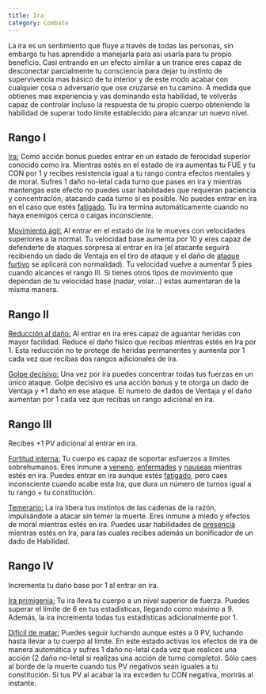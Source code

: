 ```yaml
---
title: Ira
category: Combate
---
```


La ira es un sentimiento que fluye a través de todas las personas, sin embargo tu has aprendido a manejarla para así usarla para tu propio beneficio. Casi entrando en un efecto similar a un trance eres capaz de desconectar parcialmente tu consciencia para dejar tu instinto de supervivencia mas básico de tu interior y de este modo acabar con cualquier cosa o adversario que ose cruzarse en tu camino. A medida que obtienes mas experiencia y vas dominando esta habilidad, te volverás capaz de controlar incluso la respuesta de tu propio cuerpo obteniendo la habilidad de superar todo límite establecido para alcanzar un nuevo nivel.

## Rango I

<u>Ira:</u> Como acción bonus puedes entrar en un estado de ferocidad superior conocido como ira. Mientras estés en el estado de ira aumentas tu FUE y tu CON por 1 y recibes resistencia igual a tu rango contra efectos mentales y de moral. Sufres 1 daño no-letal cada turno que pases en ira y mientras mantengas este efecto no puedes usar habilidades que requieran paciencia y concentración, atacando cada turno si es posible. No puedes entrar en ira en el caso que estés [fatigado](https://raldamain.com/rules/Reglas%20principales/Efectos%20de%20estado.html#fatigada). Tu ira termina automáticamente cuando no haya enemigos cerca o caigas inconsciente.

<u>Movimiento ágil:</u> Al entrar en el estado de Ira te mueves con velocidades superiores a la normal. Tu velocidad base aumenta por 10 y eres capaz de defenderte de ataques sorpresa al entrar en ira (el atacante seguirá recibiendo un dado de Ventaja en el tiro de ataque y el daño de [ataque furtivo](https://raldamain.com/rules/Rangos/Armas/filos%20perforantes.html#rango-i) se aplicará con normalidad). Tu velocidad vuelve a aumentar 5 pies cuando alcances el rango III. Si tienes otros tipos de movimiento que dependan de tu velocidad base (nadar, volar...) estas aumentaran de la misma manera.

## Rango II

<u>Reducción al daño:</u> Al entrar en ira eres capaz de aguantar heridas con mayor facilidad. Reduce el daño físico que recibas mientras estés en Ira por 1. Esta reducción no te protege de heridas permanentes y aumenta por 1 cada vez que recibas dos rangos adicionales de ira.

<u>Golpe decisivo:</u> Una vez por ira puedes concentrar todas tus fuerzas en un único ataque. Golpe decisivo es una acción bonus y te otorga un dado de Ventaja y +1 daño en ese ataque. El numero de dados de Ventaja y el daño aumentan por 1 cada vez que recibas un rango adicional en ira.

## Rango III

Recibes +1 PV adicional al entrar en ira.

<u>Fortitud interna:</u> Tu cuerpo es capaz de soportar esfuerzos a límites sobrehumanos. Eres inmune a [veneno](https://raldamain.com/rules/Reglas%20adicionales/venenos_enfermedades.html#venenos), [enfermades](https://raldamain.com/rules/Reglas%20adicionales/venenos_enfermedades.html#enfermedades) y [nauseas](https://raldamain.com/rules/Reglas%20principales/Efectos%20de%20estado.html#n%C3%A1useas) mientras estés en ira. Puedes entrar en ira aunque estés [fatigado](https://raldamain.com/rules/Reglas%20principales/Efectos%20de%20estado.html#fatigada), pero caes inconsciente cuando acabe esta Ira, que dura un número de turnos igual a tu rango + tu constitución.

<u>Temerario:</u> La ira libera tus instintos de las cadenas de la razón, impulsándote a atacar sin temer la muerte. Eres inmune a miedo y efectos de moral mientras estés en ira. Puedes usar habilidades de [presencia](https://raldamain.com/rules/Rangos/Social/presencia.html) mientras estés en Ira, para las cuales recibes además un bonificador de un dado de Habilidad. 

## Rango IV

Incrementa tu daño base por 1 al entrar en ira.

<u>Ira primigenia:</u> Tu ira lleva tu cuerpo a un nivel superior de fuerza. Puedes superar el límite de 6 en tus estadísticas, llegando como máximo a 9. Además, la ira incrementa todas tus estadísticas adicionalmente por 1.

<u>Difícil de matar:</u> Puedes seguir luchando aunque estés a 0 PV, luchando hasta llevar a tu cuerpo al límite. En este estado activas los efectos de ira de manera automática y sufres 1 daño no-letal cada vez que realices una acción (2 daño no-letal si realizas una acción de turno completo). Sólo caes al borde de la muerte cuando tus PV negativos sean iguales a tu constitución. Si tus PV al acabar la ira exceden tu CON negativa, morirás al instante.



